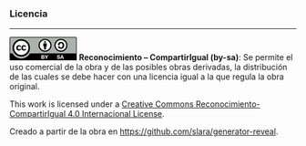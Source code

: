 ### Licencia
------------

![Licencia Creative Commons](resources/creative_commons_by-sa_petit.png)<!-- .element: style="border:0px; box-shadow: 0 0 0 rgba(0, 0, 0, 0); vertical-align: middle;" --> **Reconocimiento – CompartirIgual (by-sa)**: Se permite el uso comercial de la obra y de las posibles obras derivadas, la distribución de las cuales se debe hacer con una licencia igual a la que regula la obra original.

This work is licensed under a <a rel="license" href="http://creativecommons.org/licenses/by-sa/4.0/">Creative Commons Reconocimiento-CompartirIgual 4.0 Internacional License</a>.

Creado a partir de la obra en <a xmlns:dct="http://purl.org/dc/terms/" href="https://github.com/slara/generator-reveal" rel="dct:source">https://github.com/slara/generator-reveal</a>.
